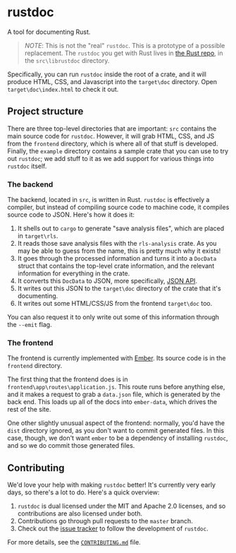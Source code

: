 # rustdoc

A tool for documenting Rust.

> *NOTE*: This is not the "real" `rustdoc`. This is a prototype of a possible
> replacement. The `rustdoc` you get with Rust lives in
> [the Rust repo](https://github.com/rust-lang/rust), in the `src\librustdoc`
> directory.

Specifically, you can run `rustdoc` inside the root of a crate, and it will
produce HTML, CSS, and Javascript into the `target\doc` directory. Open
`target\doc\index.html` to check it out.

## Project structure

There are three top-level directories that are important: `src` contains the main source
code for `rustdoc`. However, it will grab HTML, CSS, and JS from the `frontend` directory,
which is where all of that stuff is developed. Finally, the `example` directory contains
a sample crate that you can use to try out `rustdoc`; we add stuff to it as we add support
for various things into `rustdoc` itself.

### The backend

The backend, located in `src`, is written in Rust. `rustdoc` is effectively a compiler,
but instead of compiling source code to machine code, it compiles source code to JSON.
Here's how it does it:

1. It shells out to `cargo` to generate "save analysis files", which are placed in
   `target\rls`.
2. It reads those save analysis files with the `rls-analysis` crate. As you may be able
   to guess from the name, this is pretty much why it exists!
3. It goes through the processed information and turns it into a `DocData` struct that
   contains the top-level crate information, and the relevant information for everything
   in the crate.
4. It converts this `DocData` to JSON, more specifically, [JSON API](https://jsonapi.org).
5. It writes out this JSON to the `target\doc` directory of the crate that
   it's documenting.
6. It writes out some HTML/CSS/JS from the frontend `target\doc` too.

You can also request it to only write out some of this information through the `--emit` flag.

### The frontend

The frontend is currently implemented with [Ember](https://emberjs.com/). Its source
code is in the `frontend` directory.

The first thing that the frontend does is in `frontend\app\routes\application.js`. This
route runs before anything else, and it makes a request to grab a `data.json` file, which
is generated by the back end. This loads up all of the docs into `ember-data`, which
drives the rest of the site.

One other slightly unusual aspect of the frontend: normally, you'd have the `dist`
directory ignored, as you don't want to commit generated files. In this case, though,
we don't want `ember` to be a dependency of installing `rustdoc`, and so we do commit
those generated files.

## Contributing

We'd love your help with making `rustdoc` better! It's currently very early days, so
there's a lot to do. Here's a quick overview:

1. `rustdoc` is dual licensed under the MIT and Apache 2.0 licenses, and so contributions
   are also licensed under both.
2. Contributions go through pull requests to the `master` branch.
3. Check out the [issue tracker](https://github.com/steveklabnik/rustdoc) to follow the
   development of `rustdoc`.

For more details, see the [`CONTRIBUTING.md`](https://github.com/steveklabnik/rustdoc/blob/master/CONTRIBUTING.md) file.
